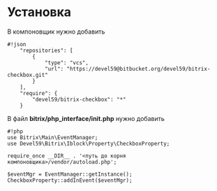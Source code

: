 # Установка #

В компоновщик нужно добавить

```
#!json
    "repositories": [
        {
            "type": "vcs",
            "url": "https://devel59@bitbucket.org/devel59/bitrix-checkbox.git"
        }
    ],
    "require": {
        "devel59/bitrix-checkbox": "*"
    }
```
В файл **bitrix/php_interface/init.php** нужно добавить

```
#!php
use Bitrix\Main\EventManager;
use Devel59\Bitrix\Iblock\Property\CheckboxProperty;

require_once __DIR__ . '<путь до корня компоновщика>/vendor/autoload.php';

$eventMgr = EventManager::getInstance();
CheckboxProperty::addInEvent($eventMgr);
```

